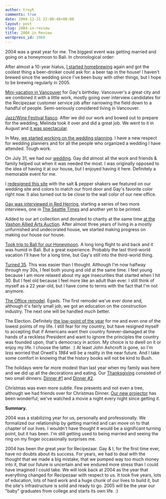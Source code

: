 ```yaml
---
author: troyh
comments: true
date: 2004-12-31 22:00:48+00:00
layout: post
slug: 2004-in-review
title: 2004 in Review
wordpress_id: 2969
---
```


2004 was a great year for me. The biggest event was getting married and going on a honeymoon to Bali. In chronological order:

After almost a 10-year hiatus, [I started homebrewing](http://troyandgay.com/index.php?p=2560) again and got the coolest thing a beer-drinker could ask for: a beer tap in the house! I haven't brewed since the wedding since I've been busy with other things, but I hope to be brewing regularly in 2005.

[Mini-vacation in Vancouver](http://troyandgay.com/index.php?p=2614) for Gay's birthday. Vancouver's a great city and we combined it with a little work, mostly going over interview candidates for the Recipezaar customer service job after narrowing the field down to a handful of people. Semi-seriously considered living in Vancouver.

[Jazz/Wine Festival fiasco](http://troyandgay.com/index.php?p=2625). After we did our work and bowed out to prepare for the wedding, Melinda took it over and did a great job. We went to it in August and [it was spectacular](http://troyandgay.com/index.php?p=2751).

In May, [we started working on the wedding planning](http://troyandgay.com/index.php?p=2656). I have a new respect for wedding planners and for all the people who organized a wedding I have attended. Tough work.

On July 31, we had our [wedding](http://troyandgay.com/index.php?p=2702). Gay did almost all the work and friends & family helped out when it was needed the most. I was originally opposed to the idea of having it at our house, but I enjoyed having it here. Definitely a memorable event for me.

I [redesigned this site](http://troyandgay.com/index.php?p=2701) with the salt & pepper shakers we featured on our wedding site and colors to match our front door and Gay's favorite color right now. It also turned out to be close to the wall color of our new office.

[Gay was interviewed in Red Herring](http://troyandgay.com/index.php?p=2783), starting a series of two more interviews, one in [The Seattle Times](http://troyandgay.com/index.php?p=2812) and another yet to be printed.

Added to our art collection and donated to charity at the same time [at the Vashon Allied Arts Auction](http://troyandgay.com/index.php?p=2810). After almost three years of living in a mostly unfurnished and undecorated house, we started making progress on making our house _our_ house.

[Took trip to Bali for our Honeymoon](http://troyandgay.com/index.php?p=2833). A long long flight to and back and it was humid in Bali. But a great experience. Probably the last third-world vacation I'll have for a long time, but Gay's still into the third-world thing.

[Turned 35](http://troyandgay.com/index.php?p=2893). This was easier than I thought. Although I'm now halfway through my 30s, I feel both young and old at the same time. I feel young because I am more relaxed about my age insecurities that started when I hit 30. But I feel old because I feel more like an adult than ever. I still think of myself as a 22 year-old, but I have come to terms with the fact that I'm not anymore.

[The Office remodel](http://troyandgay.com/index.php?p=2895). Egads. The first remodel we've ever done and, although it's fairly small job, we got an education on the construction industry. The next one will be handled _much_ better.

The Election. Definitely [the low-point of the year](http://troyandgay.com/index.php?p=2898) for me and even one of the lowest points of my life. I still fear for my country, but have resigned myself to accepting that if Americans want their country forever-damaged at the hands of a reckless President and want to ignore the principles the country was founded upon, that's democracy in action. My choice is to dwell on it or enjoy my life. I choose the latter. :)  At least John Ashcroft is gone, so I'm _less_ worried that Orwell's _1984_ will be a reality in the near future. And I take some comfort in knowing that the history books will not be kind to Bush.

The holidays were far more modest than last year when my family was here and we did up all the decorations and eating. Our [Thanksgiving](http://troyandgay.com/index.php?p=2952) consisted of two small dinners: [Dinner #1](http://troyandgay.com/index.php?p=2953) and [Dinner #2](http://troyandgay.com/index.php?p=2956).

Christmas was even more subtle. Few presents and not even a tree, although we had friends over for Christmas Dinner. [Our new projector](http://troyandgay.com/index.php?p=2965) has been wonderful; we've watched a movie a night every night since getting it.

**Summary.**

2004 was a stabilizing year for us, personally and professionally. We formalized our relationship by getting married and can move on to that chapter of our lives. I wouldn't have thought it would be a significant turning point, but it has been. I'm still getting used to being married and seeing the ring on my finger occasionally surprises me.

2004 has been _the_ great year for Recipezaar. Gay & I, for the first time ever, have no doubts about its success. For years, we had to deal with the thought that we made a big mistake, that we pumped way too much money into it, that our future is uncertain and we endured more stress than I could have imagined I could take. We will look back at 2004 as the year that everything changed for Recipezaar with respect to us. It took five years, lots of education, lots of hard work and a huge chunk of our lives to build it, but the site's infrastructure is solid and ready to go. 2005 will be the year our "baby" graduates from college and starts its own life. :)
